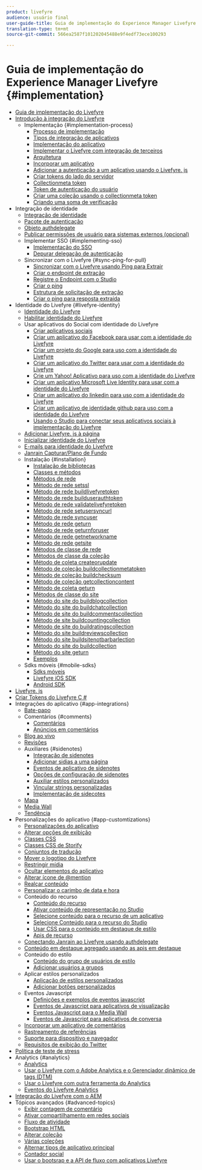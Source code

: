 ```yaml
---
product: livefyre
audience: usuário final
user-guide-title: Guia de implementação do Experience Manager Livefyre
translation-type: tm+mt
source-git-commit: 566ea2587f101202045488e9f4edf73ece100293

---
```



# Guia de implementação do Experience Manager Livefyre {#implementation}

+ [Guia de implementação do Livefyre](home.md)
+ [Introdução à integração do Livefyre](c-getting-started/c-getting-started.md)
   + Implementação {#implementation-process}
      + [Processo de implementação](c-getting-started/c-implementation-process/c-implementation-process.md)
      + [Tipos de integração de aplicativos](c-getting-started/c-implementation-process/c-app-integration-types.md)
      + [Implementação do aplicativo](c-getting-started/designer-app-implementation.md)
      + [Implementar o Livefyre com integração de terceiros](c-app-integrations/implement-livefyre-3rd-party.md)
      + [Arquitetura](c-getting-started/c-implementation-process/c-architecture.md)
      + [Incorporar um aplicativo](c-getting-started/c-implementation-process/c-using-livefyre.js-to-create-customize-and-use-apps-on-your-site.md)
      + [Adicionar a autenticação a um aplicativo usando o Livefyre. js](c-getting-started/c-implementation-process/c-add-authetication-to-an-app-using-livefyre.js.md)
      + [Criar tokens do lado do servidor](c-getting-started/c-implementation-process/c-build-server-side-tokens.md)
      + [Collectionmeta token](c-getting-started/c-implementation-process/c-collectionmeta-tokent.md)
      + [Token de autenticação do usuário](c-getting-started/c-implementation-process/c-user-auth-token.md)
      + [Criar uma coleção usando o collectionmeta token](t-create-a-collectionmeta-token.md)
      + [Criando uma soma de verificação](c-creating-a-checksum.md)
+ Integração de identidade
   + [Integração de identidade](t-about-identity-integration/t-about-identity-integration.md)
   + [Pacote de autenticação](t-about-identity-integration/c-authorization-package.md)
   + [Objeto authdelegate](t-about-identity-integration/c-building-an-auth-delegate.md)
   + [Publicar permissões de usuário para sistemas externos (opcional)](t-about-identity-integration/c-posting-user-permissions-to-external-systems.md)
   + Implementar SSO {#implementing-sso}
      + [Implementação do SSO](t-about-identity-integration/c-implementing-sso/c-implementing-sso.md)
      + [Depurar delegação de autenticação](t-about-identity-integration/c-implementing-sso/c-debugging-auth.md)
   + Sincronizar com o Livefyre {#sync-ping-for-pull}
      + [Sincronizar com o Livefyre usando Ping para Extrair](t-about-identity-integration/t-sync-with-livefyre-using-ping-for-pull/t-sync-with-livefyre-using-ping-for-pull.md)
      + [Criar o endpoint de extração](t-about-identity-integration/t-sync-with-livefyre-using-ping-for-pull/t-build-the-pull-endpoint.md)
      + [Registre o Endpoint com o Studio](t-about-identity-integration/t-sync-with-livefyre-using-ping-for-pull/c-register-the-endpoint-with-studio.md)
      + [Criar o ping](t-about-identity-integration/t-sync-with-livefyre-using-ping-for-pull/t-build-the-ping.md)
      + [Estrutura de solicitação de extração](t-about-identity-integration/t-sync-with-livefyre-using-ping-for-pull/t-pull-request-structure.md)
      + [Criar o ping para resposta extraída](t-about-identity-integration/t-sync-with-livefyre-using-ping-for-pull/c-build-the-ping-for-pull-response.md)
+ Identidade do Livefyre {#livefyre-identity}
   + [Identidade do Livefyre](c-livefyre-identity-comp/c-livefyre-identity-comp.md)
   + [Habilitar identidade do Livefyre](c-livefyre-identity-comp/t-enable-livefyre-identity.md)
   + Usar aplicativos do Social com identidade do Livefyre
      + [Criar aplicativos sociais](c-livefyre-identity-comp/t-create-your-social-apps.md)
      + [Criar um aplicativo do Facebook para usar com a identidade do Livefyre](c-livefyre-identity-comp/t-create-a-facebook-app-for-use-with-livefyre-identity.md)
      + [Criar um projeto do Google para uso com a identidade do Livefyre](c-livefyre-identity-comp/t-create-a-google-project-for-use-with-livefyre-identity.md)
      + [Criar um aplicativo do Twitter para usar com a identidade do Livefyre](c-livefyre-identity-comp/t-create-a-twitter-app-for-use-with-livefyre-identity.md)
      + [Crie um Yahoo! Aplicativo para uso com a identidade do Livefyre](c-livefyre-identity-comp/t-create-a-yahoo-app-for-use-with-livefyre-identity.md)
      + [Criar um aplicativo Microsoft Live Identity para usar com a identidade do Livefyre](c-livefyre-identity-comp/t-create-a-microsoft-live-id-app-for-use-with-livefyre-identity.md)
      + [Criar um aplicativo do linkedin para uso com a identidade do Livefyre](c-livefyre-identity-comp/t-create-a-linkedin-app-for-use-with-livefyre-identity.md)
      + [Criar um aplicativo de identidade github para uso com a identidade do Livefyre](c-livefyre-identity-comp/c-create-a-github-identity.md)
      + [Usando o Studio para conectar seus aplicativos sociais à implementação do Livefyre](c-livefyre-identity-comp/t-using-studio-to-connect-your-social-apps-to-your-livefyre-implementation.md)
   + [Adicionar Livefyre. js à página](c-livefyre-identity-comp/t-add-livefyre.js-to-the-page.md)
   + [Inicializar identidade do Livefyre](c-livefyre-identity-comp/t-initialize-livefyre-identity.md)
   + [E-mails para identidade do Livefyre](c-livefyre-identity-comp/c-emails-for-livefyre-identity.md)
   + [Janrain Capturar/Plano de Fundo](c-livefyre-identity-comp/c-janrain-capture-backplane-comp.md)
   + Instalação {#installation}
      + [Instalação de bibliotecas](c-installing-libraries/c-installing-libraries.md)
      + [Classes e métodos](c-installing-libraries/c-methods-livefyre.md)
      + [Métodos de rede](c-installing-libraries/c-network-methods.md)
      + [Método de rede setssl](c-installing-libraries/r-setssl-method.md)
      + [Método de rede buildlivefyretoken](c-installing-libraries/r-buildlivefyretoken-method.md)
      + [Método de rede builduserauthtoken](c-installing-libraries/r-builduserauthtoken-method.md)
      + [Método de rede validatelivefyretoken](c-installing-libraries/c-validatelivefyretoken-network-method.md)
      + [Método de rede setusersyncurl](c-installing-libraries/r-setusersyncurl-method.md)
      + [Método de rede syncuser](c-installing-libraries/r-syncuser-method.md)
      + [Método de rede geturn](c-installing-libraries/r-geturn-method.md)
      + [Método de rede geturnforuser](c-installing-libraries/r-geturnforuser-method.md)
      + [Método de rede getnetworkname](c-installing-libraries/r-getnetworkname-method.md)
      + [Método de rede getsite](c-installing-libraries/r-getsite-method.md)
      + [Métodos de classe de rede](c-installing-libraries/c-network-class-methods.md)
      + [Métodos de classe da coleção](c-installing-libraries/c-collection-methods.md)
      + [Método de coleta createorupdate](c-installing-libraries/r-createorupdate-collection-method.md)
      + [Método de coleção buildcollectionmetatoken](c-installing-libraries/r-buildcollectionmetatoken-collection-method.md)
      + [Método de coleção buildchecksum](c-installing-libraries/r-buildchecksum-collection-method.md)
      + [Método de coleção getcollectioncontent](c-installing-libraries/t-getcollectioncontent-collection-method.md)
      + [Método de coleta geturn](c-installing-libraries/r-geturn-collection-method.md)
      + [Métodos de classe do site](c-installing-libraries/c-site-methods.md)
      + [Método do site do buildblogcollection](c-installing-libraries/r-buildblogcollection-site-method.md)
      + [Método do site do buildchatcollection](c-installing-libraries/r-buildchatcollection-site-method.md)
      + [Método de site do buildcommentscollection](c-installing-libraries/r-buildcommentscollection-site-method.md)
      + [Método de site buildcountingcollection](c-installing-libraries/r-buildcountingcollection-site-method.md)
      + [Método de site do buildratingscollection](c-installing-libraries/r-buildratingscollection-site-method.md)
      + [Método do site buildreviewscollection](c-installing-libraries/r-buildreviewscollection-site-method.md)
      + [Método do site buildsitenotbarbarlection](c-installing-libraries/r-buildsitenotescollection-site-method.md)
      + [Método do site do buildcollection](c-installing-libraries/r-buildcollection-site-method.md)
      + [Método do site geturn](c-installing-libraries/r-geturn-site-method.md)
      + [Exemplos](c-installing-libraries/c-libraries-examples.md)
   + Sdks móveis {#mobile-sdks}
      + [Sdks móveis](c-mobile-sdks/c-mobile-sdks.md)
      + [Livefyre iOS SDK](c-mobile-sdks/c-livefyre-ios-sdk.md)
      + [Android SDK](c-mobile-sdks/c-android-sdk.md)
+ [Livefyre. js](c-livefyre.js.md)
+ [Criar Tokens do Livefyre C #](c-creating-livefyre-tokens-c-.md)
+ Integrações do aplicativo {#app-integrations}
   + [Bate-papo](c-app-integrations/c-app-integratios-chat.md)
   + Comentários {#comments}
      + [Comentários](c-app-integrations/c-comments-integration/c-comments-integration.md)
      + [Anúncios em comentários](c-app-integrations/c-comments-integration/c-ads-in-comments-integration.md)
   + [Blog ao vivo](c-app-integrations/c-live-blog-integration.md)
   + [Revisões](c-app-integrations/c-reviews-integration.md)
   + Auxiliares {#sidenotes}
      + [Integração de sidenotes](c-app-integrations/c-sidenotes-integration/r-sidenotes-integration.md)
      + [Adicionar sidias a uma página](c-app-integrations/c-sidenotes-integration/r-adding-sidenotes-to-a-page.md)
      + [Eventos de aplicativo de sidenotes](c-app-integrations/c-sidenotes-integration/r-app-events.md)
      + [Opções de configuração de sidenotes](c-app-integrations/c-sidenotes-integration/r-configuration-options.md)
      + [Auxiliar estilos personalizados](c-app-integrations/c-sidenotes-integration/r-custom-styles.md)
      + [Vincular strings personalizadas](c-app-integrations/c-sidenotes-integration/r-custom-strings.md)
      + [Implementação de sidecotes](c-app-integrations/c-sidenotes-integration/r-sidenotes-implementation.md)
   + [Mapa](c-app-integrations/c-map-integration.md)
   + [Media Wall](c-app-integrations/c-media-wall-integration.md)
   + [Tendência](c-app-integrations/c-trending-integration.md)
+ Personalizações do aplicativo {#app-customtizations}
   + [Personalizações do aplicativo](c-app-customizations/c-app-customizations.md)
   + [Alterar opções de exibição](c-app-customizations/c-change-display-options.md)
   + [Classes CSS](c-app-customizations/c-css-classes.md)
   + [Classes CSS de Storify](c-app-customizations/c-storify-css-classes.md)
   + [Conjuntos de tradução](c-app-customizations/c-translation-sets.md)
   + [Mover o logotipo do Livefyre](c-app-customizations/c-move-the-livefyre-logo.md)
   + [Restringir mídia](c-app-customizations/c-restrict-media.md)
   + [Ocultar elementos do aplicativo](c-app-customizations/c-hide-app-elements.md)
   + [Alterar ícone de @mention](c-app-customizations/c-change-mention-icon.md)
   + [Realçar conteúdo](c-app-customizations/c-highlight-content.md)
   + [Personalizar o carimbo de data e hora](c-app-customizations/c-date-time-stamp.md)
   + Conteúdo do recurso
      + [Conteúdo do recurso](c-app-customizations/t-feature-content.md)
      + [Ativar conteúdo de representação no Studio](c-app-customizations/t-enable-featuring-content-in-studio.md)
      + [Selecione conteúdo para o recurso de um aplicativo](c-app-customizations/t-select-content-to-feature.md)
      + [Selecione Conteúdo para o recurso do Studio](c-app-customizations/t-select-content-to-feature-from-studio.md)
      + [Usar CSS para o conteúdo em destaque de estilo](c-app-customizations/c-use-css-to-style-featured-content.md)
      + [Apis de recurso](c-app-customizations/c-feature-apis.md)
   + [Conectando Janrain ao Livefyre usando authdelegate](c-app-customizations/c-connecting-janrain-to-livefyre-using-authdelegate.md)
   + [Conteúdo em destaque agregado usando as apis em destaque](c-app-customizations/c-aggregated-featured-content-using-the-featured-apis.md)
   + Conteúdo do estilo
      + [Conteúdo do grupo de usuários de estilo](c-app-customizations/c-style-user-group-content.md)
      + [Adicionar usuários a grupos](c-app-customizations/c-adding-users-to-groups.md)
   + Aplicar estilos personalizados
      + [Aplicação de estilos personalizados](c-app-customizations/c-applying-custom-styles-.md)
      + [Adicionar botões personalizados](c-app-customizations/t-add-custom-buttons.md)
   + Eventos Javascript
      + [Definições e exemplos de eventos javascript](c-app-customizations/c-javascript-events.md)
      + [Eventos de Javascript para aplicativos de visualização](c-app-customizations/c-javascript-events-for-visualization-apps.md)
      + [Eventos Javascript para o Media Wall](c-app-customizations/c-javascript-events-media-wall.md)
      + [Eventos de Javascript para aplicativos de conversa](c-app-customizations/c-javascript-events-for-conversation-apps.md)
   + [Incorporar um aplicativo de comentários](c-app-customizations/c-embed-a-comments-app.md)
   + [Rastreamento de referências](c-app-customizations/c-referral-tracking.md)
   + [Suporte para dispositivo e navegador](c-app-customizations/c-device-and-browser-support.md)
   + [Requisitos de exibição do Twitter](c-app-customizations/c-twitter-display-requirements.md)
+ [Política de teste de stress](c-stress-test-policy.md)
+ Analytics {#analytics}
   + [Analytics](livefyre-analytics/livefyre-analytics.md)
   + [Usar o Livefyre com o Adobe Analytics e o Gerenciador dinâmico de tags (DTM)](livefyre-analytics/c-use-livefyre-with-adobe-analytics.md)
   + [Usar o Livefyre com outra ferramenta do Analytics](livefyre-analytics/c-livefyre-analytics.md)
   + [Eventos do Livefyre Analytics](livefyre-analytics/c-livefyre-analytics-events.md)
+ [Integração do Livefyre com o AEM](c-livefyre-aem-integration.md)
+ Tópicos avançados {#advanced-topics}
   + [Exibir contagem de comentário](c-advanced-topics/t-display-comment-count.md)
   + [Ativar compartilhamento em redes sociais](c-advanced-topics/c-enabling-social-sharing.md)
   + [Fluxo de atividade](c-advanced-topics/c-activity-stream.md)
   + [Bootstrap HTML](c-advanced-topics/c-bootstrap-html.md)
   + [Alterar coleção](c-advanced-topics/c-change-collection.md)
   + [Várias coleções](c-advanced-topics/c-multiple-collections.md)
   + [Alternar tipos de aplicativo principal](c-advanced-topics/c-switch-core-app-types.md)
   + [Contador social](c-advanced-topics/c-social-counter.md)
   + [Usar o bootsrap e a API de fluxo com aplicativos Livefyre](c-advanced-topics/bootstrap-stream-api.md)
